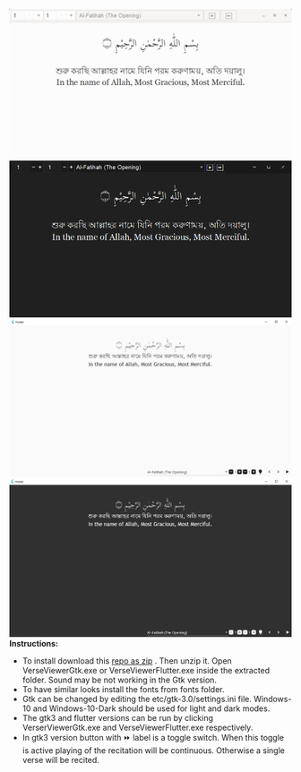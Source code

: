![Light theme on GTK3 version](/previews/PreviewGtkLight.png)
![Dark theme on GTK3 version](/previews/PreviewGtkDark.png)
![Light theme on Flutter version](/previews/PreviewFlutterLight.png)
![Dark theme on Flutter version](/previews/PreviewFlutterDark.png)
**Instructions:**
* To install download this [repo as zip](https://github.com/shahratin/VerseViewer/archive/master.zip) . Then unzip it. Open VerseViewerGtk.exe or VerseViewerFlutter.exe inside the extracted folder. Sound may be not working in the Gtk version.
* To have similar looks install the fonts from fonts folder.
* Gtk can be changed by editing the etc/gtk-3.0/settings.ini file. Windows-10 and Windows-10-Dark should be used for light and dark modes.
* The gtk3 and flutter versions can be run by clicking VerserViewerGtk.exe and VerseViewerFlutter.exe respectively.
* In gtk3 version button with ⏩ label is a toggle switch. When this toggle is active playing of the recitation will be continuous. Otherwise a single verse will be recited.
